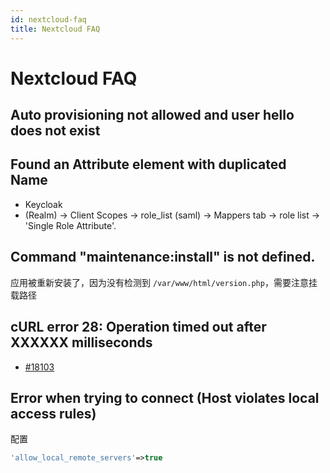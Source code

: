 ```yaml
---
id: nextcloud-faq
title: Nextcloud FAQ
---
```


# Nextcloud FAQ

## Auto provisioning not allowed and user hello does not exist

## Found an Attribute element with duplicated Name
* Keycloak
* (Realm) -> Client Scopes -> role_list (saml) -> Mappers tab -> role list -> 'Single Role Attribute'.

## Command "maintenance:install" is not defined.
应用被重新安装了，因为没有检测到 `/var/www/html/version.php`，需要注意挂载路径

## cURL error 28: Operation timed out after XXXXXX milliseconds 
* [#18103](https://github.com/nextcloud/server/issues/18103)

## Error when trying to connect (Host violates local access rules)
配置

```php
'allow_local_remote_servers'=>true
```
